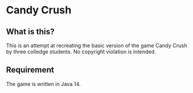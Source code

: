 Candy Crush
=======
What is this?
-------
This is an attempt at recreating the basic version of the game Candy Crush by three colledge students. No copyright violation is intended.

Requirement
-------
The game is written in Java 14.